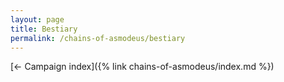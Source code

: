 ```yaml
---
layout: page
title: Bestiary
permalink: /chains-of-asmodeus/bestiary
---
```


[&larr; Campaign index]({% link chains-of-asmodeus/index.md %})
